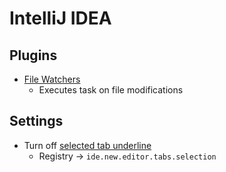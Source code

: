 # IntelliJ IDEA

## Plugins

 - [File Watchers](https://plugins.jetbrains.com/plugin/7177-file-watchers)
   - Executes task on file modifications

## Settings

- Turn off [selected tab underline](https://youtrack.jetbrains.com/issue/IDEA-131683#comment=27-2112280)
  - Registry → `ide.new.editor.tabs.selection`